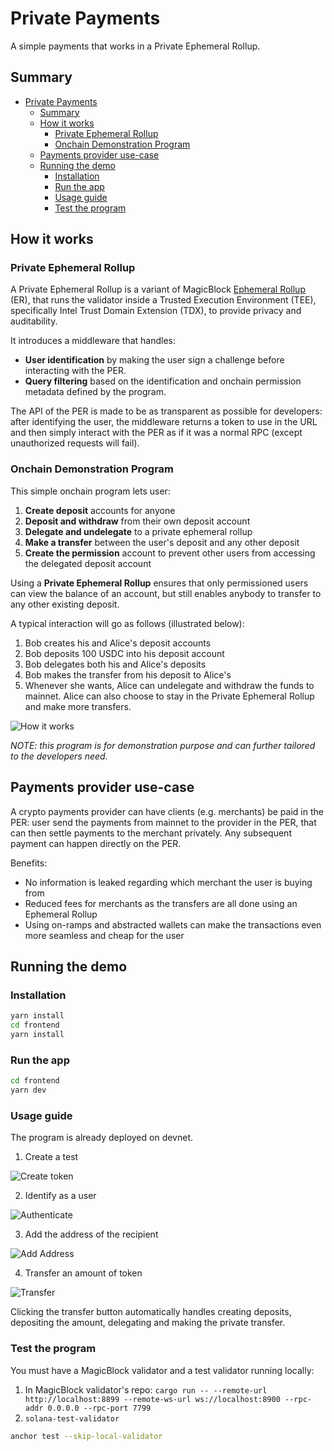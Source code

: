 # Private Payments

A simple payments that works in a Private Ephemeral Rollup.

## Summary

- [Private Payments](#private-payments)
  - [Summary](#summary)
  - [How it works](#how-it-works)
    - [Private Ephemeral Rollup](#private-ephemeral-rollup)
    - [Onchain Demonstration Program](#onchain-demonstration-program)
  - [Payments provider use-case](#payments-provider-use-case)
  - [Running the demo](#running-the-demo)
    - [Installation](#installation)
    - [Run the app](#run-the-app)
    - [Usage guide](#usage-guide)
    - [Test the program](#test-the-program)

## How it works

### Private Ephemeral Rollup

A Private Ephemeral Rollup is a variant of MagicBlock [Ephemeral Rollup](https://docs.magicblock.gg/pages/get-started/introduction/why-magicblock) (ER), that runs the validator inside a Trusted Execution Environment (TEE), specifically Intel Trust Domain Extension (TDX), to provide privacy and auditability.

It introduces a middleware that handles:
- **User identification** by making the user sign a challenge before interacting with the PER.
- **Query filtering** based on the identification and onchain permission metadata defined by the program.

The API of the PER is made to be as transparent as possible for developers: after identifying the user, the middleware returns a token to use in the URL and then simply interact with the PER as if it was a normal RPC (except unauthorized requests will fail).

### Onchain Demonstration Program

This simple onchain program lets user:
1. **Create deposit** accounts for anyone
2. **Deposit and withdraw** from their own deposit account
3. **Delegate and undelegate** to a private ephemeral rollup
4. **Make a transfer** between the user's deposit and any other deposit
5. **Create the permission** account to prevent other users from accessing the delegated deposit account

Using a **Private Ephemeral Rollup** ensures that only permissioned users can view the balance of an account, but still enables anybody to transfer to any other existing deposit.

A typical interaction will go as follows (illustrated below):
1. Bob creates his and Alice's deposit accounts
2. Bob deposits 100 USDC into his deposit account
3. Bob delegates both his and Alice's deposits
4. Bob makes the transfer from his deposit to Alice's
5. Whenever she wants, Alice can undelegate and withdraw the funds to mainnet. Alice can also choose to stay in the Private Ephemeral Rollup and make more transfers.

![How it works](./docs/how-it-works.png)

*NOTE: this program is for demonstration purpose and can further tailored to the developers need.*

## Payments provider use-case

A crypto payments provider can have clients (e.g. merchants) be paid in the PER: user send the payments from mainnet to the provider in the PER, that can then settle payments to the merchant privately. Any subsequent payment can happen directly on the PER.

Benefits:
- No information is leaked regarding which merchant the user is buying from
- Reduced fees for merchants as the transfers are all done using an Ephemeral Rollup
- Using on-ramps and abstracted wallets can make the transactions even more seamless and cheap for the user

## Running the demo

### Installation

```bash
yarn install
cd frontend
yarn install
```

### Run the app

```bash
cd frontend
yarn dev
```

### Usage guide

The program is already deployed on devnet.

1. Create a test

![Create token](./docs/create-token.png)

2. Identify as a user

![Authenticate](./docs/authenticate.png)

3. Add the address of the recipient

![Add Address](./docs/add-address.png)

4. Transfer an amount of token

![Transfer](./docs/transfer.png)


Clicking the transfer button automatically handles creating deposits, depositing the amount, delegating and making the private transfer.

### Test the program

You must have a MagicBlock validator and a test validator running locally: 
1. In MagicBlock validator's repo: `cargo run -- --remote-url http://localhost:8899 --remote-ws-url ws://localhost:8900 --rpc-addr 0.0.0.0 --rpc-port 7799`
2. `solana-test-validator`

```bash
anchor test --skip-local-validator
```
